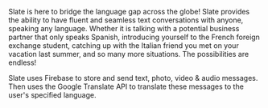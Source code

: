 Slate is here to bridge the language gap across the globe! Slate provides the ability to have fluent and seamless text conversations with anyone, speaking any language. Whether it is talking with a potential business partner that only speaks Spanish, introducing yourself to the French foreign exchange student, catching up with the Italian friend you met on your vacation last summer, and so many more situations. The possibilities are endless!

Slate uses Firebase to store and send text, photo, video & audio messages. Then uses the Google Translate API to translate these messages to the user's specified language. 

